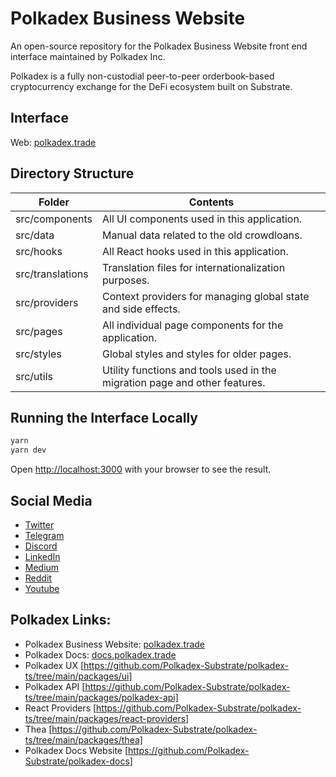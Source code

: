 # Polkadex Business Website

An open-source repository for the Polkadex Business Website front end interface maintained by Polkadex Inc.

Polkadex is a fully non-custodial peer-to-peer orderbook-based cryptocurrency exchange for the DeFi ecosystem built on Substrate.

## Interface

Web: [polkadex.trade](https://polkadex.trade)

## Directory Structure

| Folder           | Contents                                                                   |
| ---------------- | -------------------------------------------------------------------------- |
| src/components   | All UI components used in this application.                                |
| src/data         | Manual data related to the old crowdloans.                                 |
| src/hooks        | All React hooks used in this application.                                  |
| src/translations | Translation files for internationalization purposes.                       |
| src/providers    | Context providers for managing global state and side effects.              |
| src/pages        | All individual page components for the application.                        |
| src/styles       | Global styles and styles for older pages.                                  |
| src/utils        | Utility functions and tools used in the migration page and other features. |

## Running the Interface Locally

```bash
yarn
yarn dev
```

Open [http://localhost:3000](http://localhost:3000) with your browser to see the result.

## Social Media

- [Twitter](https://twitter.com/polkadex)
- [Telegram](https://t.me/Polkadex)
- [Discord](https://discord.com/invite/Uvua83QAzk)
- [LinkedIn](https://www.linkedin.com/company/69690544)
- [Medium](https://polkadex.medium.com/)
- [Reddit](https://www.reddit.com/r/polkadex)
- [Youtube](https://www.youtube.com/channel/UC6fXRDT4lLKlXG3gP0PP06Q)

## Polkadex Links:

- Polkadex Business Website: [polkadex.trade](https://polkadex.trade)
- Polkadex Docs: [docs.polkadex.trade](https://docs.polkadex.trade)
- Polkadex UX [https://github.com/Polkadex-Substrate/polkadex-ts/tree/main/packages/ui]
- Polkadex API [https://github.com/Polkadex-Substrate/polkadex-ts/tree/main/packages/polkadex-api]
- React Providers [https://github.com/Polkadex-Substrate/polkadex-ts/tree/main/packages/react-providers]
- Thea [https://github.com/Polkadex-Substrate/polkadex-ts/tree/main/packages/thea]
- Polkadex Docs Website [https://github.com/Polkadex-Substrate/polkadex-docs]

